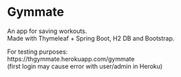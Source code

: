 # Gymmate
An app for saving workouts.<br/>Made with Thymeleaf + Spring Boot, H2 DB and Bootstrap.
<p>
For testing purposes:<br/>
https://thgymmate.herokuapp.com/gymmate<br/>
(first login may cause error with user/admin in Heroku)
</p>
